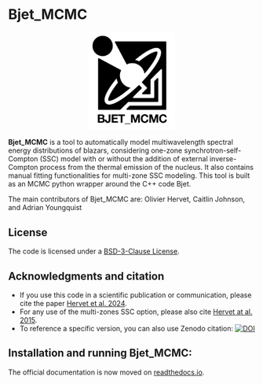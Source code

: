 # Bjet_MCMC

<p align="center">
  <img width="35%" src="logo/Bjet_MCMC_logo_v2.png">
</p>

**Bjet_MCMC** is a tool to automatically model multiwavelength spectral energy distributions of blazars, considering one-zone synchrotron-self-Compton (SSC) model with or without the addition of external inverse-Compton process from the thermal emission of the nucleus. It also contains manual fitting functionalities for multi-zone SSC modeling.
This tool is built as an MCMC python wrapper around the C++ code Bjet.

The main contributors of Bjet_MCMC are: Olivier Hervet, Caitlin Johnson, and Adrian Youngquist

License
-------
The code is licensed under a [BSD-3-Clause License](LICENSE).


Acknowledgments and citation
-------
- If you use this code in a scientific publication or communication, please cite the paper [Hervet et al. 2024](https://iopscience.iop.org/article/10.3847/1538-4357/ad09c0). 
- For any use of the multi-zones SSC option, please also cite [Hervet at al. 2015](https://ui.adsabs.harvard.edu/abs/2015A%26A...578A..69H/abstract).
- To reference a specific version, you can also use Zenodo citation: [![DOI](https://zenodo.org/badge/DOI/10.5281/zenodo.10070356.svg)](https://zenodo.org/doi/10.5281/zenodo.10070356) 






## Installation and running Bjet_MCMC:

The official documentation is now moved on [readthedocs.io](https://bjet-mcmc.readthedocs.io/en/latest/).
